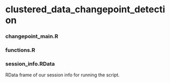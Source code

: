 # clustered_data_changepoint_detection

### changepoint_main.R 

### functions.R



### session_info.RData
RData frame of our session info for running the script.
